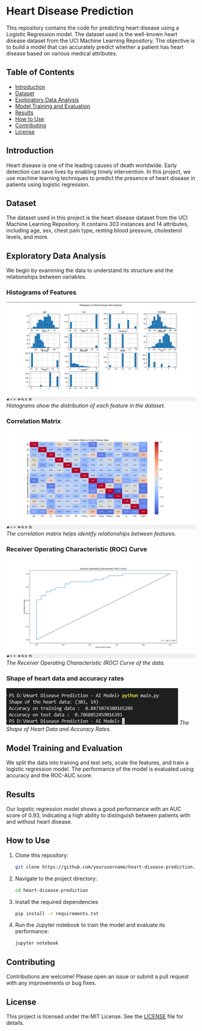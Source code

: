 # Heart Disease Prediction

This repository contains the code for predicting heart disease using a Logistic Regression model. The dataset used is the well-known heart disease dataset from the UCI Machine Learning Repository. The objective is to build a model that can accurately predict whether a patient has heart disease based on various medical attributes.

## Table of Contents
- [Introduction](#introduction)
- [Dataset](#dataset)
- [Exploratory Data Analysis](#exploratory-data-analysis)
- [Model Training and Evaluation](#model-training-and-evaluation)
- [Results](#results)
- [How to Use](#how-to-use)
- [Contributing](#contributing)
- [License](#license)

## Introduction
Heart disease is one of the leading causes of death worldwide. Early detection can save lives by enabling timely intervention. In this project, we use machine learning techniques to predict the presence of heart disease in patients using logistic regression.

## Dataset
The dataset used in this project is the heart disease dataset from the UCI Machine Learning Repository. It contains 303 instances and 14 attributes, including age, sex, chest pain type, resting blood pressure, cholesterol levels, and more.

## Exploratory Data Analysis
We begin by examining the data to understand its structure and the relationships between variables.

### Histograms of Features
![Histograms of Heart Disease Data Features](images/histogram.png)
*Histograms show the distribution of each feature in the dataset.*

### Correlation Matrix
![Correlation Matrix of Heart Disease Data](images/matrix.png)
*The correlation matrix helps identify relationships between features.*

### Receiver Operating Characteristic (ROC) Curve
![Receiver Operating Characteristic (ROC) Curve](images/curve.png)
*The Receiver Operating Characteristic (ROC) Curve of the data.*

### Shape of heart data and accuracy rates
![Shape of Heart Data and Accuracy Rates](images/accuracy.png)
*The Shape of Heart Data and Accuracy Rates.*

## Model Training and Evaluation
We split the data into training and test sets, scale the features, and train a logistic regression model. The performance of the model is evaluated using accuracy and the ROC-AUC score.

## Results
Our logistic regression model shows a good performance with an AUC score of 0.93, indicating a high ability to distinguish between patients with and without heart disease.

## How to Use
1. Clone this repository:
   ```bash
   git clone https://github.com/yourusername/heart-disease-prediction.git
2. Navigate to the project directory:
    ```bash
    cd heart-disease-prediction
3. Install the required dependencies
    ```bash
    pip install -r requirements.txt
4. Run the Jupyter notebook to train the model and evaluate its performance:
    ```bash
    jupyter notebook

## Contributing
Contributions are welcome! Please open an issue or submit a pull request with any improvements or bug fixes.

## License
This project is licensed under the MIT License. See the [LICENSE](LICENSE) file for details.
